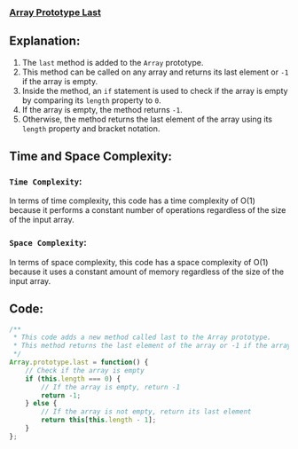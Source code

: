### [Array Prototype Last](https://leetcode.com/problems/array-prototype-last/description/)

## Explanation:
1. The `last` method is added to the `Array` prototype.
2. This method can be called on any array and returns its last element or `-1` if the array is empty.
3. Inside the method, an `if` statement is used to check if the array is empty by comparing its `length` property to `0`.
4. If the array is empty, the method returns `-1`.
5. Otherwise, the method returns the last element of the array using its `length` property and bracket notation.

## Time and Space Complexity:
### `Time Complexity`:
In terms of time complexity, this code has a time complexity of O(1) because it performs a constant number of operations regardless of the size of the input array.

### `Space Complexity`:
In terms of space complexity, this code has a space complexity of O(1) because it uses a constant amount of memory regardless of the size of the input array.

## Code:
```js
/**
 * This code adds a new method called last to the Array prototype.
 * This method returns the last element of the array or -1 if the array is empty.
 */
Array.prototype.last = function() {
    // Check if the array is empty
    if (this.length === 0) {
        // If the array is empty, return -1
        return -1;
    } else {
        // If the array is not empty, return its last element
        return this[this.length - 1];
    }
};

```

